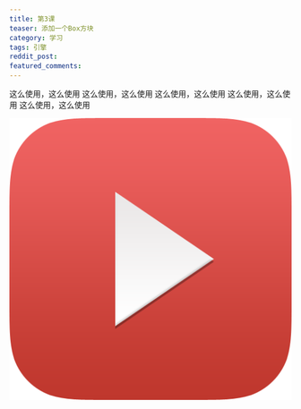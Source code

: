 ```yaml
---
title: 第3课
teaser: 添加一个Box方块
category: 学习
tags: 引擎
reddit_post: 
featured_comments:
---
```


这么使用，这么使用
这么使用，这么使用
这么使用，这么使用
这么使用，这么使用
这么使用，这么使用

[![YouTube视频](https://github.com/toycode/Learn/raw/master/play.png)](https://youtu.be/PchTkpjx5-A)
